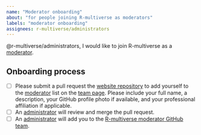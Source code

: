 ```yaml
---
name: "Moderator onboarding"
about: "for people joining R-multiverse as moderators"
labels: "moderator onboarding"
assignees: r-multiverse/administrators
---
```


@r-multiverse/administrators, I would like to join R-multiverse as a [moderator](https://r-multiverse.org/team.html#moderators).

## Onboarding process

- [ ] Please submit a pull request the [website repository](https://github.com/r-multiverse/r-multiverse.github.io) to add yourself to the [moderator](https://github.com/r-multiverse/r-multiverse.github.io/blob/main/team.md#moderators) list on the [team page](https://github.com/r-multiverse/r-multiverse.github.io/blob/main/team.md).
Please include your full name, a description, your GitHub profile photo if available, and your professional affiliation if applicable.
- [ ] An [administrator](https://r-multiverse.org/team.html#administrators) will review and merge the pull request.
- [ ] An [administrator](https://r-multiverse.org/team.html#administrators) will add you to the [R-multiverse moderator GitHub team](https://github.com/orgs/r-multiverse/teams/moderators).
